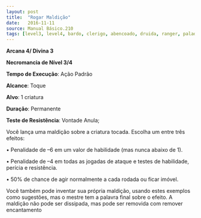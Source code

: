 ```yaml
---
layout: post
title:  "Rogar Maldição"
date:   2016-11-11
source: Manual Básico.210
tags: [level3, level4, bardo, clerigo, abencoado, druida, ranger, paladino, feiticeiro, mago, necromancia, padrao, toque, criatura, permanente]
---
```


**Arcana 4/ Divina 3**

**Necromancia de Nível 3/4**

**Tempo de Execução**: Ação Padrão

**Alcance**: Toque

**Alvo**: 1 criatura

**Duração**: Permanente

**Teste de Resistência**: Vontade Anula;

Você lança uma maldição sobre a criatura tocada. Escolha um entre três efeitos:

• Penalidade de –6 em um valor de habilidade (mas nunca abaixo de 1).

• Penalidade de –4 em todas as jogadas de ataque e testes de habilidade, perícia e resistência.

• 50% de chance de agir normalmente a cada rodada ou ficar imóvel.

Você também pode inventar sua própria maldição, usando estes exemplos como sugestões, mas o mestre tem a palavra final sobre o efeito. A maldição não pode ser dissipada, mas pode ser removida com remover encantamento
